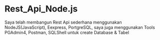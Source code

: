 # Rest_Api_Node.js
Saya telah membangun Rest Api sederhana menggunakan NodeJS(JavaScript), Eexpress, PortgreSQL, saya juga menggunakan Tools PGAdmin4, Postman, SQLShell untuk create Database &amp; Tabel
